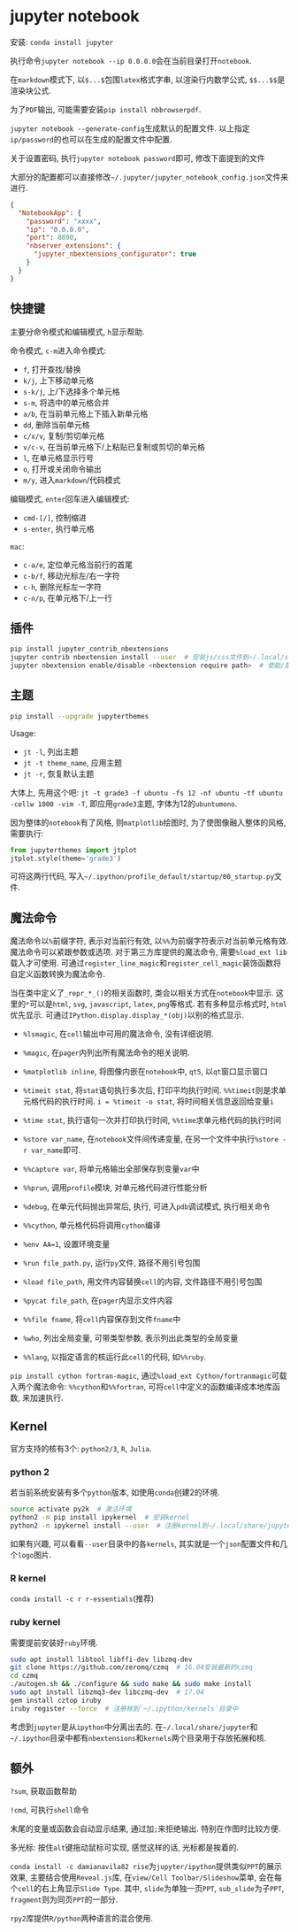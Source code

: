 # jupyter notebook

安装: `conda install jupyter`

执行命令`jupyter notebook --ip 0.0.0.0`会在当前目录打开`notebook`.

在`markdown`模式下, 以`$...$`包围`latex`格式字串, 以渲染行内数学公式, `$$...$$`是渲染块公式.

为了`PDF`输出, 可能需要安装`pip install nbbrowserpdf`.

`jupyter notebook --generate-config`生成默认的配置文件. 以上指定`ip/password`的也可以在生成的配置文件中配置.

关于设置密码, 执行`jupyter notebook password`即可, 修改下面提到的文件

大部分的配置都可以直接修改`~/.jupyter/jupyter_notebook_config.json`文件来进行.

```json
{
  "NotebookApp": {
    "password": "xxxx",
    "ip": "0.0.0.0",
    "port": 8890,
    "nbserver_extensions": {
      "jupyter_nbextensions_configurator": true
    }
  }
}
```

## 快捷键

主要分命令模式和编辑模式, `h`显示帮助.

命令模式, `c-m`进入命令模式:

* `f`, 打开查找/替换
* `k/j`, 上下移动单元格
* `s-k/j`, 上/下选择多个单元格
* `s-m`, 将选中的单元格合并
* `a/b`, 在当前单元格上下插入新单元格
* `dd`, 删除当前单元格
* `c/x/v`, 复制/剪切单元格
* `v/c-v`, 在当前单元格下/上粘贴已复制或剪切的单元格
* `l`, 在单元格显示行号
* `o`, 打开或关闭命令输出
* `m/y`, 进入`markdown`/代码模式

编辑模式, `enter`回车进入编辑模式:

* `cmd-[/]`, 控制缩进
* `s-enter`, 执行单元格

`mac`:

* `c-a/e`, 定位单元格当前行的首尾
* `c-b/f`, 移动光标左/右一字符
* `c-h`, 删除光标左一字符
* `c-n/p`, 在单元格下/上一行

## 插件

```sh
pip install jupyter_contrib_nbextensions
jupyter contrib nbextension install --user  # 安装js/css文件到~/.local/share/jupyter/nbextensions目录
jupyter nbextension enable/disable <nbextension require path>  # 使能/禁止插件
```

## 主题

```sh
pip install --upgrade jupyterthemes
```

Usage:

* `jt -l`, 列出主题
* `jt -t theme_name`, 应用主题
* `jt -r`, 恢复默认主题

大体上, 先用这个吧: `jt -t grade3 -f ubuntu -fs 12 -nf ubuntu -tf ubuntu -cellw 1000 -vim -T`, 即应用`grade3`主题, 字体为12的`ubuntumono`.

因为整体的`notebook`有了风格, 则`matplotlib`绘图时, 为了使图像融入整体的风格, 需要执行:

```py
from jupyterthemes import jtplot
jtplot.style(theme='grade3')
```

可将这两行代码, 写入`~/.ipython/profile_default/startup/00_startup.py`文件.

## 魔法命令

魔法命令以`%`前缀字符, 表示对当前行有效, 以`%%`为前缀字符表示对当前单元格有效. 魔法命令可以紧跟参数或选项. 对于第三方库提供的魔法命令, 需要`%load_ext lib`载入才可使用. 可通过`register_line_magic`和`register_cell_magic`装饰函数将自定义函数转换为魔法命令.

当在类中定义了`_repr_*_()`的相关函数时, 类会以相关方式在`notebook`中显示. 这里的`*`可以是`html`, `svg`, `javascript`, `latex`, `png`等格式. 若有多种显示格式时, `html`优先显示. 可通过`IPython.display.display_*(obj)`以别的格式显示.

* `%lsmagic`, 在`cell`输出中可用的魔法命令, 没有详细说明.
* `%magic`, 在`pager`内列出所有魔法命令的相关说明.

* `%matplotlib inline`, 将图像内嵌在`notebook`中, `qt5`, 以`qt`窗口显示窗口

* `%timeit stat`, 将`stat`语句执行多次后, 打印平均执行时间. `%%timeit`则是求单元格代码的执行时间. `i = %timeit -o stat`, 将时间相关信息返回给变量`i`
* `%time stat`, 执行语句一次并打印执行时间, `%%time`求单元格代码的执行时间

* `%store var_name`, 在`notebook`文件间传递变量, 在另一个文件中执行`%store -r var_name`即可.

* `%%capture var`, 将单元格输出全部保存到变量`var`中
* `%%prun`, 调用`profile`模块, 对单元格代码进行性能分析
* `%debug`, 在单元代码抛出异常后, 执行, 可进入`pdb`调试模式, 执行相关命令
* `%%cython`, 单元格代码将调用`cython`编译

* `%env AA=1`, 设置环境变量

* `%run file_path.py`, 运行`py`文件, 路径不用引号包围
* `%load file_path`, 用文件内容替换`cell`的内容, 文件路径不用引号包围
* `%pycat file_path`, 在`pager`内显示文件内容
* `%%file fname`, 将`cell`内容保存到文件`fname`中

* `%who`, 列出全局变量, 可带类型参数, 表示列出此类型的全局变量

* `%%lang`, 以指定语言的核运行此`cell`的代码, 如`%%ruby`.

`pip install cython fortran-magic`, 通过`%load_ext Cython/fortranmagic`可载入两个魔法命令: `%%cython`和`%%fortran`, 可将`cell`中定义的函数编译成本地库函数, 来加速执行.

## Kernel

官方支持的核有3个: `python2/3`, `R`, `Julia`.

### python 2

若当前系统安装有多个`python`版本, 如使用`conda`创建2的环境.

```sh
source activate py2k  # 激活环境
python2 -m pip install ipykernel  # 安装kernel
python2 -m ipykernel install --user  # 注册kernel到~/.local/share/jupyter/kernels目录
```

如果有兴趣, 可以看看`--user`目录中的各`kernels`, 其实就是一个`json`配置文件和几个`logo`图片.

### R kernel

`conda install -c r r-essentials`(推荐)

### ruby kernel

需要提前安装好`ruby`环境.

```sh
sudo apt install libtool libffi-dev libzmq-dev
git clone https://github.com/zeromq/czmq  # 16.04安装最新的czmq
cd czmq
./autogen.sh && ./configure && sudo make && sudo make install
sudo apt install libzmq3-dev libczmq-dev  # 17.04
gem install cztop iruby
iruby register --force  # 注册核到`~/.ipython/kernels`目录中
```

考虑到`jupyter`是从`ipython`中分离出去的. 在`~/.local/share/jupyter`和`~/.ipython`目录中都有`nbextensions`和`kernels`两个目录用于存放拓展和核.

## 额外

`?sum`, 获取函数帮助

`!cmd`, 可执行`shell`命令

末尾的变量或函数会自动显示结果, 通过加`;`来拒绝输出. 特别在作图时比较方便.

多光标: 按住`alt`键拖动鼠标可实现, 感觉这样的话, 光标都是挨着的.

`conda install -c damianavila82 rise`为`jupyter/ipython`提供类似`PPT`的展示效果, 主要结合使用`Reveal.js`库, 在`view/Cell Toolbar/Slideshow`菜单, 会在每个`cell`的右上角显示`Slide Type`. 其中, `slide`为单独一页`PPT`, `sub_slide`为子`PPT`, `fragment`则为同页`PPT`的一部分.

`rpy2`库提供`R/python`两种语言的混合使用.
